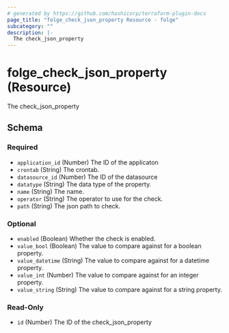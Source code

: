 ```yaml
---
# generated by https://github.com/hashicorp/terraform-plugin-docs
page_title: "folge_check_json_property Resource - folge"
subcategory: ""
description: |-
  The check_json_property
---
```


# folge_check_json_property (Resource)

The check_json_property



<!-- schema generated by tfplugindocs -->
## Schema

### Required

- `application_id` (Number) The ID of the applicaton
- `crontab` (String) The crontab.
- `datasource_id` (Number) The ID of the datasource
- `datatype` (String) The data type of the property.
- `name` (String) The name.
- `operator` (String) The operator to use for the check.
- `path` (String) The json path to check.

### Optional

- `enabled` (Boolean) Whether the check is enabled.
- `value_bool` (Boolean) The value to compare against for a boolean property.
- `value_datetime` (String) The value to compare against for a datetime property.
- `value_int` (Number) The value to compare against for an integer property.
- `value_string` (String) The value to compare against for a string property.

### Read-Only

- `id` (Number) The ID of the check_json_property
